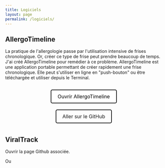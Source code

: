 ```yaml
---
title: Logiciels
layout: page
permalink: /logiciels/
---
```



## AllergoTimeline

La pratique de l'allergologie passe par l'utilisation intensive de frises chronologique. Or, créer ce type de frise peut prendre beaucoup de temps. J'ai créé AllergoTimeline pour remédier à ce problème. AllergoTimeline est une application portable permettant de créer rapidement une frise chronologique. Elle peut s'utiliser en ligne en "push-bouton" ou être téléchargée et utiliser depuis le Terminal.

<html lang="fr">
<head>
    <meta charset="UTF-8">
    <meta name="viewport" content="width=device-width, initial-scale=1.0">
    <title>Votre Titre</title>
    <style>
        .button-container {
            text-align: center;
            margin-top: 20px;
        }
        .custom-button {
            display: inline-block;
            margin: 10px;
            padding: 10px 20px;
            font-size: 16px;
            text-decoration: none;
            border-radius: 5px;
            border: 2px solid black;
        }
        .custom-button:first-of-type {
            background-color: white;
            color: black;
        }
        .custom-button:hover {
            background-color: black;
            color: white;
        }
    </style>
</head>
<body>
    <div class="button-container">
        <a href="https://allergocalendar.streamlit.app/" target="_blank" class="custom-button" >Ouvrir AllergoTimeline</a>      <!-- style="background-color: black; color: white;" -->
        <br>
        <a href="https://github.com/Bendjelal" target="_blank" class="custom-button">Aller sur le GitHub</a>
    </div>
</body>
</html>



## ViralTrack

Ouvrir la page Github associée.

Ou
